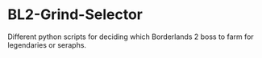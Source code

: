 # BL2-Grind-Selector
Different python scripts for deciding which Borderlands 2 boss to farm for legendaries or seraphs.
